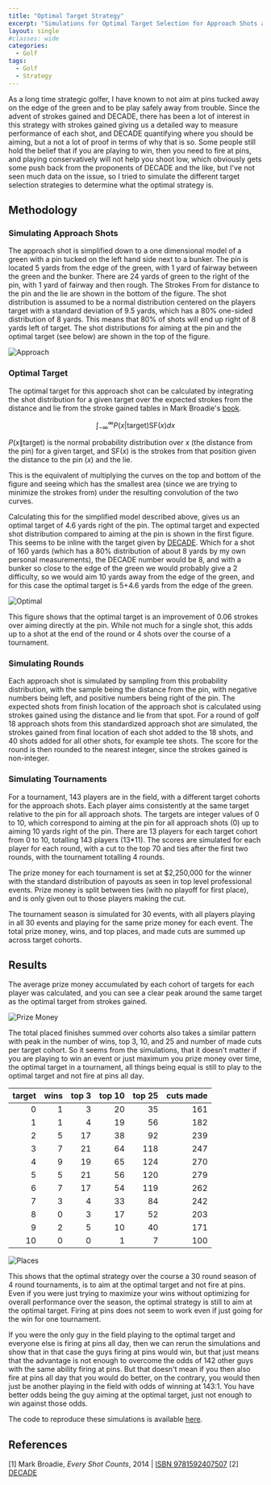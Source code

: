 ```yaml
---
title: "Optimal Target Strategy"
excerpt: "Simulations for Optimal Target Selection for Approach Shots and Effective Target Selection Over the Course of a Tournament"
layout: single
#classes: wide
categories:
  - Golf
tags:
  - Golf
  - Strategy
---
```


As a long time strategic golfer, I have known to not aim at pins tucked away on the edge of the green and to be play safely away from trouble. Since the advent of strokes gained and DECADE, there has been a lot of interest in this strategy with strokes gained giving us a detailed way to measure performance of each shot, and DECADE quantifying where you should be aiming, but a not a lot of proof in terms of why that is so. Some people still hold the belief that if you are playing to win, then you need to fire at pins, and playing conservatively will not help you shoot low, which obviously gets some push back from the proponents of DECADE and the like, but I've not seen much data on the issue, so I tried to simulate the different target selection strategies to determine what the optimal strategy is.

## Methodology

### Simulating Approach Shots

The approach shot is simplified down to a one dimensional model of a green with a pin tucked on the left hand side next to a bunker. The pin is located 5 yards from the edge of the green, with 1 yard of fairway between the green and the bunker. There are 24 yards of green to the right of the pin, with 1 yard of fairway and then rough. The Strokes From for distance to the pin and the lie are shown in the bottom of the figure.
The shot distribution is assumed to be a normal distribution centered on the players target with a standard deviation of 9.5 yards, which has a 80% one-sided distribution of 8 yards. This means that 80% of shots will end up right of 8 yards left of target. The shot distributions for aiming at the pin and the optimal target (see below) are shown in the top of the figure.

![Approach](/assets/images/target_selection/approach.jpeg)

### Optimal Target

The optimal target for this approach shot can be calculated by integrating the shot distribution for a given target over the expected strokes from the distance and lie from the stroke gained tables in Mark Broadie's [book](#references).

$$\int_{-\infty}^{\infty} P(x|\mathrm{target}) \mathrm{SF}(x) dx$$

$P(x\|\mathrm{target})$ is the normal probability distribution over $x$ (the distance from the pin) for a given target, and $\mathrm{SF}(x)$ is the strokes from that position given the distance to the pin ($x$) and the lie.

This is the equivalent of multiplying the curves on the top and bottom of the figure and seeing which has the smallest area (since we are trying to minimize the strokes from) under the resulting convolution of the two curves.

Calculating this for the simplified model described above, gives us an optimal target of 4.6 yards right of the pin. The optimal target and expected shot distribution compared to aiming at the pin is shown in the first figure.
This seems to be inline with the target given by [DECADE](#references). Which for a shot of 160 yards (which has a 80% distribution of about 8 yards by my own personal measurements), the DECADE number would be 8, and with a bunker so close to the edge of the green we would probably give a 2 difficulty, so we would aim 10 yards away from the edge of the green, and for this case the optimal target is 5+4.6 yards from the edge of the green.

![Optimal](/assets/images/target_selection/optimal_target.jpeg)

This figure shows that the optimal target is an improvement of 0.06 strokes over aiming directly at the pin. While not much for a single shot, this adds up to a shot at the end of the round or 4 shots over the course of a tournament.

### Simulating Rounds

Each approach shot is simulated by sampling from this probability distribution, with the sample being the distance from the pin, with negative numbers being left, and positive numbers being right of the pin. The expected shots from finish location of the approach shot is calculated using strokes gained using the distance and lie from that spot. For a round of golf 18 approach shots from this standardized approach shot are simulated, the strokes gained from final location of each shot added to the 18 shots, and 40 shots added for all other shots, for example tee shots. The score for the round is then rounded to the nearest integer, since the strokes gained is non-integer.

### Simulating Tournaments

For a tournament, 143 players are in the field, with a different target cohorts for the approach shots. Each player aims consistently at the same target relative to the pin for all approach shots. The targets are integer values of 0 to 10, which correspond to aiming at the pin for all approach shots (0) up to aiming 10 yards right of the pin. There are 13 players for each target cohort from 0 to 10, totalling 143 players (13*11). The scores are simulated for each player for each round, with a cut to the top 70 and ties after the first two rounds, with the tournament totalling 4 rounds.

The prize money for each tournament is set at $2,250,000 for the winner with the standard distribution of payouts as seen in top level professional events. Prize money is split between ties (with no playoff for first place), and is only given out to those players making the cut.

The tournament season is simulated for 30 events, with all players playing in all 30 events and playing for the same prize money for each event. The total prize money, wins, and top places, and made cuts are summed up across target cohorts.

## Results

The average prize money accumulated by each cohort of targets for each player was calculated, and you can see a clear peak around the same target as the optimal target from strokes gained.

![Prize Money](/assets/images/target_selection/prize_money.jpeg)

The total placed finishes summed over cohorts also takes a similar pattern with peak in the number of wins, top 3, 10, and 25 and number of made cuts per target cohort. So it seems from the simulations, that it doesn't matter if you are playing to win an event or just maximum you prize money over time, the optimal target in a tournament, all things being equal is still to play to the optimal target and not fire at pins all day.

|   target |   wins |   top 3 |   top 10 |   top 25 |   cuts made |
|---------:|-------:|--------:|---------:|---------:|------------:|
|        0 |      1 |       3 |       20 |       35 |         161 |
|        1 |      1 |       4 |       19 |       56 |         182 |
|        2 |      5 |      17 |       38 |       92 |         239 |
|        3 |      7 |      21 |       64 |      118 |         247 |
|        4 |      9 |      19 |       65 |      124 |         270 |
|        5 |      5 |      21 |       56 |      120 |         279 |
|        6 |      7 |      17 |       54 |      119 |         262 |
|        7 |      3 |       4 |       33 |       84 |         242 |
|        8 |      0 |       3 |       17 |       52 |         203 |
|        9 |      2 |       5 |       10 |       40 |         171 |
|       10 |      0 |       0 |        1 |        7 |         100 |

![Places](/assets/images/target_selection/places.jpeg)

This shows that the optimal strategy over the course a 30 round season of 4 round tournaments, is to aim at the optimal target and not fire at pins. Even if you were just trying to maximize your wins without optimizing for overall performance over the season, the optimal strategy is still to aim at the optimal target. Firing at pins does not seem to work even if just going for the win for one tournament. 

If you were the only guy in the field playing to the optimal target and everyone else is firing at pins all day, then we can rerun the simulations and show that in that case the guys firing at pins would win, but that just means that the advantage is not enough to overcome the odds of 142 other guys with the same ability firing at pins. But that doesn't mean if you then also fire at pins all day that you would do better, on the contrary, you would then just be another playing in the field with odds of winning at 143:1. You have better odds being the guy aiming at the optimal target, just not enough to win against those odds.

The code to reproduce these simulations is available [here](https://github.com/neilsummers/golf_strategy_sims).

## References
[1] Mark Broadie, _Every Shot Counts_, 2014 | [ISBN 9781592407507](http://everyshotcounts.com/book/)
[2] [DECADE](https://decade.golf/)
